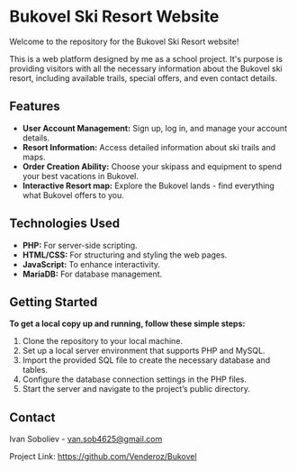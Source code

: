 # Bukovel Ski Resort Website
Welcome to the repository for the Bukovel Ski Resort website!

This is a web platform designed by me as a school project. It's purpose is providing visitors with all the necessary information about the Bukovel ski resort, including available trails, special offers, and even contact details.

## Features
- **User Account Management:** Sign up, log in, and manage your account details.
- **Resort Information:** Access detailed information about ski trails and maps.
- **Order Creation Ability:** Choose your skipass and equipment to spend your best vacations in Bukovel.
- **Interactive Resort map:** Explore the Bukovel lands - find everything what Bukovel offers to you.

## Technologies Used
- **PHP:** For server-side scripting.
- **HTML/CSS:** For structuring and styling the web pages.
- **JavaScript:** To enhance interactivity.
- **MariaDB:** For database management.

## Getting Started
**To get a local copy up and running, follow these simple steps:**

1. Clone the repository to your local machine.
2. Set up a local server environment that supports PHP and MySQL.
3. Import the provided SQL file to create the necessary database and tables.
4. Configure the database connection settings in the PHP files.
5. Start the server and navigate to the project’s public directory.

## Contact
Ivan Soboliev - van.sob4625@gmail.com

Project Link: https://github.com/Venderoz/Bukovel

